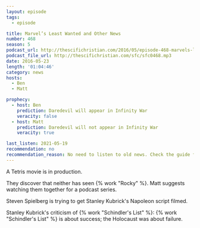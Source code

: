 ```yaml
---
layout: episode
tags:
  - episode

title: Marvel’s Least Wanted and Other News
number: 468
season: 5
podcast_url: http://thescifichristian.com/2016/05/episode-468-marvels-least-wanted-and-other-news/
podcast_file_url: http://thescifichristian.com/sfc/sfc0468.mp3
date: 2016-05-23
length: '01:04:46'
category: news
hosts:
  - Ben
  - Matt

prophecy:
  - host: Ben
    prediction: Daredevil will appear in Infinity War
    veracity: false
  - host: Matt
    prediction: Daredevil will not appear in Infinity War
    veracity: true

last_listen: 2021-05-19
recommendation: no
recommendation_reason: No need to listen to old news. Check the guide for what's interesting in hindsight.
---
```


A Tetris movie is in production.

They discover that neither has seen {% work "Rocky" %}. Matt suggests watching them together for a podcast series.

Steven Spielberg is trying to get Stanley Kubrick's Napoleon script filmed.

Stanley Kubrick's criticism of {% work "Schindler's List" %}: {% work "Schindler's List" %} is about success; the Holocaust was about failure.